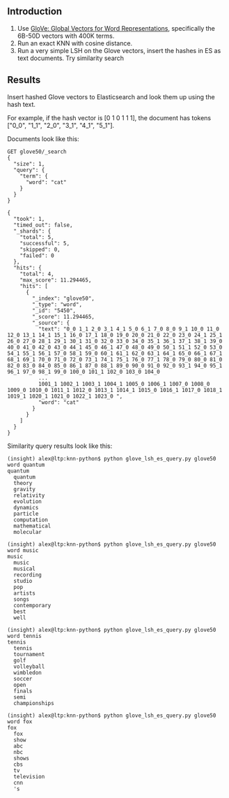 
## Introduction

1. Use [GloVe: Global Vectors for Word Representations](https://nlp.stanford.edu/projects/glove/), specifically the 6B-50D vectors with 400K terms.
2. Run an exact KNN with cosine distance.
3. Run a very simple LSH on the Glove vectors, insert the hashes in ES as text documents. Try similarity search

## Results

Insert hashed Glove vectors to Elasticsearch and look them up using the hash text.

For example, if the hash vector is [0 1 0 1 1 1], the document has tokens ["0_0", "1_1", "2_0", "3_1", "4_1", "5_1"].

Documents look like this:

```
GET glove50/_search
{
  "size": 1,
  "query": {
    "term": {
      "word": "cat"
    }
  }
}
```

```
{
  "took": 1,
  "timed_out": false,
  "_shards": {
    "total": 5,
    "successful": 5,
    "skipped": 0,
    "failed": 0
  },
  "hits": {
    "total": 4,
    "max_score": 11.294465,
    "hits": [
      {
        "_index": "glove50",
        "_type": "word",
        "_id": "5450",
        "_score": 11.294465,
        "_source": {
          "text": "0_0 1_1 2_0 3_1 4_1 5_0 6_1 7_0 8_0 9_1 10_0 11_0 12_0 13_1 14_1 15_1 16_0 17_1 18_0 19_0 20_0 21_0 22_0 23_0 24_1 25_1 26_0 27_0 28_1 29_1 30_1 31_0 32_0 33_0 34_0 35_1 36_1 37_1 38_1 39_0 40_0 41_0 42_0 43_0 44_1 45_0 46_1 47_0 48_0 49_0 50_1 51_1 52_0 53_0 54_1 55_1 56_1 57_0 58_1 59_0 60_1 61_1 62_0 63_1 64_1 65_0 66_1 67_1 68_1 69_1 70_0 71_0 72_0 73_1 74_1 75_1 76_0 77_1 78_0 79_0 80_0 81_0 82_0 83_0 84_0 85_0 86_1 87_0 88_1 89_0 90_0 91_0 92_0 93_1 94_0 95_1 96_1 97_0 98_1 99_0 100_0 101_1 102_0 103_0 104_0 
          ...
          1001_1 1002_1 1003_1 1004_1 1005_0 1006_1 1007_0 1008_0 1009_0 1010_0 1011_1 1012_0 1013_1 1014_1 1015_0 1016_1 1017_0 1018_1 1019_1 1020_1 1021_0 1022_1 1023_0 ",
          "word": "cat"
        }
      }
    ]
  }
}
```

Similarity query results look like this:

```
(insight) alex@ltp:knn-python$ python glove_lsh_es_query.py glove50 word quantum
quantum
  quantum
  theory
  gravity
  relativity
  evolution
  dynamics
  particle
  computation
  mathematical
  molecular
```

```
(insight) alex@ltp:knn-python$ python glove_lsh_es_query.py glove50 word music
music
  music
  musical
  recording
  studio
  pop
  artists
  songs
  contemporary
  best
  well
```

```
(insight) alex@ltp:knn-python$ python glove_lsh_es_query.py glove50 word tennis
tennis
  tennis
  tournament
  golf
  volleyball
  wimbledon
  soccer
  open
  finals
  semi
  championships
```

```
(insight) alex@ltp:knn-python$ python glove_lsh_es_query.py glove50 word fox
fox
  fox
  show
  abc
  nbc
  shows
  cbs
  tv
  television
  cnn
  's
```

